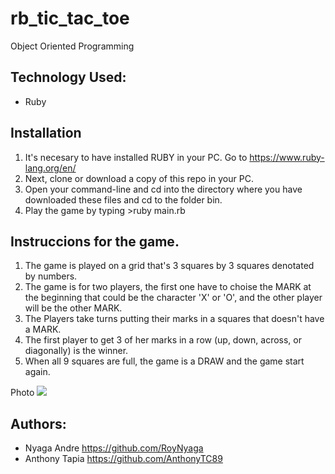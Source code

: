 # rb_tic_tac_toe
Object Oriented Programming 

## Technology Used: 

* Ruby

## Installation

1. It's necesary to have installed RUBY in your PC. Go to https://www.ruby-lang.org/en/
2. Next, clone or download a copy of this repo in your PC.
3. Open your command-line and cd into the directory where you have downloaded these files and cd to the folder bin.
4. Play the game by typing >ruby main.rb

## Instruccions for the game.

1. The game is played on a grid that's 3 squares by 3 squares denotated by numbers.
2. The game is for two players, the first one have to choise the MARK at the beginning that could be the    character 'X' or 'O', and the other player will be the other MARK.
3. The Players take turns putting their marks in a squares that doesn't have a MARK.
4. The first player to get 3 of her marks in a row (up, down, across, or diagonally) is the winner.
5. When all 9 squares are full, the game is a DRAW and the game start again.

Photo
<img src="https://res.cloudinary.com/it-s-tech/image/upload/v1585171957/Screenshot_from_2020-03-25_22-30-40_ge0rbz.png">

## Authors:
* Nyaga Andre https://github.com/RoyNyaga
* Anthony Tapia https://github.com/AnthonyTC89
